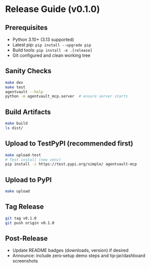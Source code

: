 # Release Guide (v0.1.0)

## Prerequisites
- Python 3.10+ (3.13 supported)
- Latest pip: `pip install --upgrade pip`
- Build tools: `pip install -e .[release]`
- Git configured and clean working tree

## Sanity Checks
```bash
make dev
make test
agentvault --help
python -m agentvault_mcp.server  # ensure server starts
```

## Build Artifacts
```bash
make build
ls dist/
```

## Upload to TestPyPI (recommended first)
```bash
make upload-test
# Test install (new venv)
pip install -i https://test.pypi.org/simple/ agentvault-mcp
```

## Upload to PyPI
```bash
make upload
```

## Tag Release
```bash
git tag v0.1.0
git push origin v0.1.0
```

## Post-Release
- Update README badges (downloads, version) if desired
- Announce: include zero‑setup demo steps and tip‑jar/dashboard screenshots

